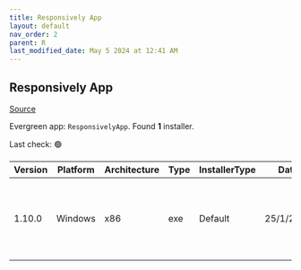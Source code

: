 ```yaml
---
title: Responsively App
layout: default
nav_order: 2
parent: R
last_modified_date: May 5 2024 at 12:41 AM
---
```


## Responsively App

[Source](https://responsively.app/)

Evergreen app: `ResponsivelyApp`. Found **1** installer.

Last check: 🟢

| Version | Platform | Architecture | Type | InstallerType | Date      | Size     | URI                                                                                                                                                                                                                                                  |
| ------- | -------- | ------------ | ---- | ------------- | --------- | -------- | ---------------------------------------------------------------------------------------------------------------------------------------------------------------------------------------------------------------------------------------------------- |
| 1.10.0  | Windows  | x86          | exe  | Default       | 25/1/2023 | 85451040 | [https://github.com/responsively-org/responsively-app-releases/releases/download/v1.10.0/ResponsivelyApp-Setup-1.10.0.exe](https://github.com/responsively-org/responsively-app-releases/releases/download/v1.10.0/ResponsivelyApp-Setup-1.10.0.exe) |
